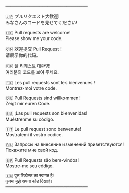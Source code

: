 ━━━━━━━━━━━━━━━━━━━━━━━━━━━━━━━

🇯🇵  プルリクエスト大歓迎!  
     みなさんのコードを見せてください!  
   
🇺🇸  Pull requests are welcome!  
     Please show me your code.  

🇨🇳  欢迎提交 Pull Request！  
     请展示你的代码。  

🇰🇷  풀 리퀘스트 대환영!  
     여러분의 코드를 보여 주세요.  

🇫🇷  Les pull requests sont les bienvenues !  
     Montrez-moi votre code.  

🇩🇪  Pull Requests sind willkommen!  
     Zeigt mir euren Code.  

🇪🇸  ¡Las pull requests son bienvenidas!  
     Muéstrenme su código.  

🇮🇹  Le pull request sono benvenute!  
     Mostratemi il vostro codice.  

🇷🇺  Запросы на внесение изменений приветствуются!  
     Покажите мне свой код.  

🇧🇷  Pull Requests são bem-vindos!  
     Mostre-me seu código.  

🇮🇳  पुल रिक्वेस्ट का स्वागत है!  
     कृपया मुझे अपना कोड दिखाएं।  
━━━━━━━━━━━━━━━━━━━━━━━━━━━━━━━
